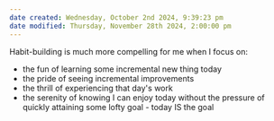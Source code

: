 ```yaml
---
date created: Wednesday, October 2nd 2024, 9:39:23 pm
date modified: Thursday, November 28th 2024, 2:00:00 pm
---
```

Habit-building is much more compelling for me when I focus on:
- the fun of learning some incremental new thing today
- the pride of seeing incremental improvements
- the thrill of experiencing that day's work
- the serenity of knowing I can enjoy today without the pressure of quickly attaining some lofty goal - today IS the goal